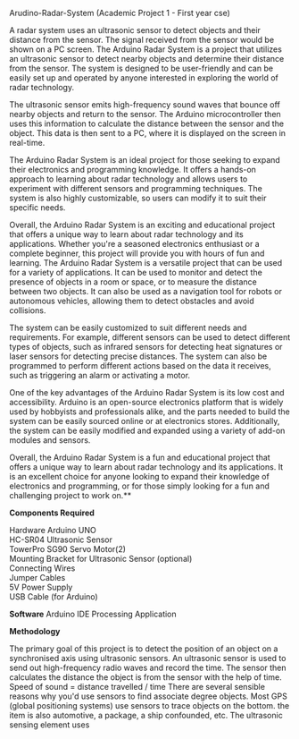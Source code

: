 Arudino-Radar-System (Academic Project 1 - First year cse)


A radar system uses an ultrasonic sensor to detect objects and their distance from the sensor. The signal received from the sensor would be shown on a PC screen.
The Arduino Radar System is a project that utilizes an ultrasonic sensor to detect nearby objects and determine their distance from the sensor. The system is designed to be user-friendly and can be easily set up and operated by anyone interested in exploring the world of radar technology.

The ultrasonic sensor emits high-frequency sound waves that bounce off nearby objects and return to the sensor. The Arduino microcontroller then uses this information to calculate the distance between the sensor and the object. This data is then sent to a PC, where it is displayed on the screen in real-time.

The Arduino Radar System is an ideal project for those seeking to expand their electronics and programming knowledge. It offers a hands-on approach to learning about radar technology and allows users to experiment with different sensors and programming techniques. The system is also highly customizable, so users can modify it to suit their specific needs.

Overall, the Arduino Radar System is an exciting and educational project that offers a unique way to learn about radar technology and its applications. Whether you're a seasoned electronics enthusiast or a complete beginner, this project will provide you with hours of fun and learning. The Arduino Radar System is a versatile project that can be used for a variety of applications. It can be used to monitor and detect the presence of objects in a room or space, or to measure the distance between two objects. It can also be used as a navigation tool for robots or autonomous vehicles, allowing them to detect obstacles and avoid collisions.

The system can be easily customized to suit different needs and requirements. For example, different sensors can be used to detect different types of objects, such as infrared sensors for detecting heat signatures or laser sensors for detecting precise distances. The system can also be programmed to perform different actions based on the data it receives, such as triggering an alarm or activating a motor.

One of the key advantages of the Arduino Radar System is its low cost and accessibility. Arduino is an open-source electronics platform that is widely used by hobbyists and professionals alike, and the parts needed to build the system can be easily sourced online or at electronics stores. Additionally, the system can be easily modified and expanded using a variety of add-on modules and sensors.

Overall, the Arduino Radar System is a fun and educational project that offers a unique way to learn about radar technology and its applications. It is an excellent choice for anyone looking to expand their knowledge of electronics and programming, or for those simply looking for a fun and challenging project to work on.**


**Components Required**

Hardware
Arduino UNO  
HC-SR04 Ultrasonic Sensor  
TowerPro SG90 Servo Motor(2)  
Mounting Bracket for Ultrasonic Sensor (optional)  
Connecting Wires  
Jumper Cables  
5V Power Supply  
USB Cable (for Arduino) 

**Software**
Arduino IDE
Processing Application

**Methodology**

The primary goal of this project is to detect the position of an object on a synchronised axis using ultrasonic sensors. An ultrasonic sensor is used to send out high-frequency radio waves and record the time. The sensor then calculates the distance the object is from the sensor with the help of time. 
Speed of sound = distance travelled / time
There are several sensible reasons why you'd use sensors to find associate degree objects. Most GPS (global positioning systems) use sensors to trace objects on the bottom. the item is also automotive, a package, a ship confounded, etc. The ultrasonic sensing element uses 

